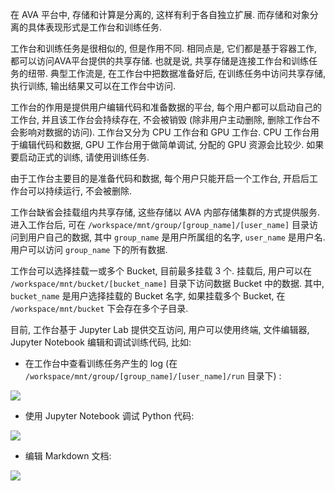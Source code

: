 在 AVA 平台中, 存储和计算是分离的, 这样有利于各自独立扩展. 而存储和对象分离的具体表现形式是工作台和训练任务. 

工作台和训练任务是很相似的, 但是作用不同. 相同点是, 它们都是基于容器工作, 都可以访问AVA平台提供的共享存储. 也就是说, 共享存储是连接工作台和训练任务的纽带. 典型工作流是, 在工作台中把数据准备好后, 在训练任务中访问共享存储, 执行训练, 输出结果又可以在工作台中访问. 

工作台的作用是提供用户编辑代码和准备数据的平台, 每个用户都可以启动自己的工作台, 并且该工作台会持续存在, 不会被销毁 (除非用户主动删除, 删除工作台不会影响对数据的访问). 工作台又分为 CPU 工作台和 GPU 工作台. CPU 工作台用于编辑代码和数据, GPU 工作台用于做简单调试, 分配的 GPU 资源会比较少. 如果要启动正式的训练, 请使用训练任务. 

由于工作台主要目的是准备代码和数据, 每个用户只能开启一个工作台, 开启后工作台可以持续运行, 不会被删除. 

工作台缺省会挂载组内共享存储, 这些存储以 AVA 内部存储集群的方式提供服务. 进入工作台后, 可在 `/workspace/mnt/group/[group_name]/[user_name]` 目录访问到用户自己的数据, 其中 `group_name` 是用户所属组的名字, `user_name` 是用户名. 用户可以访问 `group_name` 下的所有数据. 

工作台可以选择挂载一或多个 Bucket, 目前最多挂载 3 个. 挂载后, 用户可以在 `/workspace/mnt/bucket/[bucket_name]` 目录下访问数据 Bucket 中的数据. 其中, `bucket_name` 是用户选择挂载的 Bucket 名字, 如果挂载多个 Bucket, 在 `/workspace/mnt/bucket` 下会存在多个子目录. 

目前, 工作台基于 Jupyter Lab 提供交互访问, 用户可以使用终端, 文件编辑器, Jupyter Notebook 编辑和调试训练代码, 比如:

- 在工作台中查看训练任务产生的 log (在 `/workspace/mnt/group/[group_name]/[user_name]/run` 目录下) : 

![](http://panlpal4z.bkt.clouddn.com/image/ch-03/workspace-terminal.png?imageView2/2/w/800)

- 使用 Jupyter Notebook 调试 Python 代码: 

![](http://panlpal4z.bkt.clouddn.com/image/ch-03/workspace-notebook.png?imageView2/2/w/800)

- 编辑 Markdown 文档:

![](http://panlpal4z.bkt.clouddn.com/image/ch-03/workspace-markdown.png?imageView2/2/w/800)
